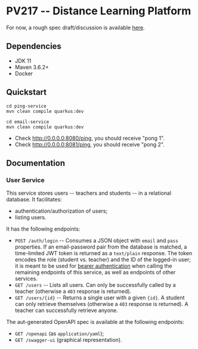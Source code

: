 # PV217 -- Distance Learning Platform

For now, a rough spec draft/discussion is available [here](https://github.com/paveltobias/pv217/wiki/Project-Domain-Discussion).

## Dependencies
- JDK 11
- Maven 3.6.2+
- Docker

## Quickstart

```
cd ping-service
mvn clean compile quarkus:dev

cd email-service
mvn clean compile quarkus:dev
```

- Check http://0.0.0.0:8080/ping, you should receive "pong 1".
- Check http://0.0.0.0:8081/ping, you should receive "pong 2".

## Documentation

### User Service

This service stores users -- teachers and students -- in a relational database. It facilitates:

- authentication/authorization of users;
- listing users.

It has the following endpoints:

- `POST /auth/login` -- Consumes a JSON object with `email` and `pass` properties. If an email-password pair from the database is matched, a time-limited JWT token is returned as a `text/plain` response. The token encodes the role (student vs. teacher) and the ID of the logged-in user; it is meant to be used for [bearer authentication](https://swagger.io/docs/specification/authentication/bearer-authentication/) when calling the remaining endpoints of this service, as well as endpoints of other services.
- `GET /users` -- Lists all users. Can only be successfully called by a teacher (otherwise a `403` response is returned).
- `GET /users/{id}` -- Returns a single user with a given `{id}`. A student can only retrieve themselves (otherwise a `403` response is returned). A teacher can successfully retrieve anyone.

The aut-generated OpenAPI spec is available at the following endpoints:

- `GET /openapi` (as `application/yaml`);
- `GET /swagger-ui` (graphical representation).

